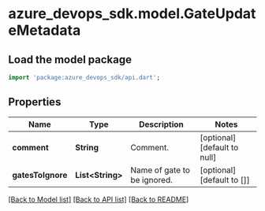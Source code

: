 # azure_devops_sdk.model.GateUpdateMetadata

## Load the model package
```dart
import 'package:azure_devops_sdk/api.dart';
```

## Properties
Name | Type | Description | Notes
------------ | ------------- | ------------- | -------------
**comment** | **String** | Comment. | [optional] [default to null]
**gatesToIgnore** | **List&lt;String&gt;** | Name of gate to be ignored. | [optional] [default to []]

[[Back to Model list]](../README.md#documentation-for-models) [[Back to API list]](../README.md#documentation-for-api-endpoints) [[Back to README]](../README.md)


